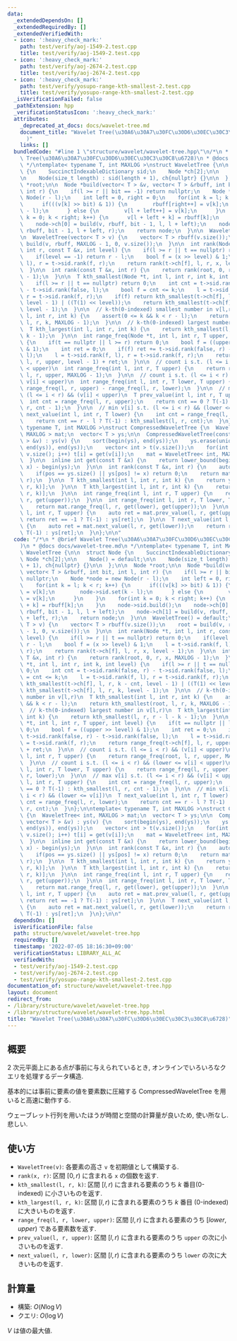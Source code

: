 ```yaml
---
data:
  _extendedDependsOn: []
  _extendedRequiredBy: []
  _extendedVerifiedWith:
  - icon: ':heavy_check_mark:'
    path: test/verify/aoj-1549-2.test.cpp
    title: test/verify/aoj-1549-2.test.cpp
  - icon: ':heavy_check_mark:'
    path: test/verify/aoj-2674-2.test.cpp
    title: test/verify/aoj-2674-2.test.cpp
  - icon: ':heavy_check_mark:'
    path: test/verify/yosupo-range-kth-smallest-2.test.cpp
    title: test/verify/yosupo-range-kth-smallest-2.test.cpp
  _isVerificationFailed: false
  _pathExtension: hpp
  _verificationStatusIcon: ':heavy_check_mark:'
  attributes:
    _deprecated_at_docs: docs/wavelet-tree.md
    document_title: "Wavelet Tree(\u30A6\u30A7\u30FC\u30D6\u30EC\u30C3\u30C8\u6728\
      )"
    links: []
  bundledCode: "#line 1 \"structure/wavelet/wavelet-tree.hpp\"\n/*\n * @brief Wavelet\
    \ Tree(\u30A6\u30A7\u30FC\u30D6\u30EC\u30C3\u30C8\u6728)\n * @docs docs/wavelet-tree.md\n\
    \ */\ntemplate< typename T, int MAXLOG >\nstruct WaveletTree {\n\n  struct Node\
    \ {\n    SuccinctIndexableDictionary sid;\n    Node *ch[2];\n\n    Node() = default;\n\
    \n    Node(size_t length) : sid(length + 1), ch{nullptr} {}\n\n  };\n\n  Node\
    \ *root;\n\n  Node *build(vector< T > &v, vector< T > &rbuff, int bit, int l,\
    \ int r) {\n    if(l >= r || bit == -1) return nullptr;\n    Node *node = new\
    \ Node(r - l);\n    int left = 0, right = 0;\n    for(int k = l; k < r; k++) {\n\
    \      if(((v[k] >> bit) & 1)) {\n        rbuff[right++] = v[k];\n        node->sid.set(k\
    \ - l);\n      } else {\n        v[l + left++] = v[k];\n      }\n    }\n    for(int\
    \ k = 0; k < right; k++) {\n      v[l + left + k] = rbuff[k];\n    }\n    node->sid.build();\n\
    \    node->ch[0] = build(v, rbuff, bit - 1, l, l + left);\n    node->ch[1] = build(v,\
    \ rbuff, bit - 1, l + left, r);\n    return node;\n  }\n\n  WaveletTree() = default;\n\
    \n  WaveletTree(vector< T > v) {\n    vector< T > rbuff(v.size());\n    root =\
    \ build(v, rbuff, MAXLOG - 1, 0, v.size());\n  }\n\n  int rank(Node *t, int l,\
    \ int r, const T &x, int level) {\n    if(l >= r || t == nullptr) return 0;\n\
    \    if(level == -1) return r - l;\n    bool f = (x >> level) & 1;\n    l = t->sid.rank(f,\
    \ l), r = t->sid.rank(f, r);\n    return rank(t->ch[f], l, r, x, level - 1);\n\
    \  }\n\n  int rank(const T &x, int r) {\n    return rank(root, 0, r, x, MAXLOG\
    \ - 1);\n  }\n\n  T kth_smallest(Node *t, int l, int r, int k, int level) {\n\
    \    if(l >= r || t == nullptr) return 0;\n    int cnt = t->sid.rank(false, r)\
    \ - t->sid.rank(false, l);\n    bool f = cnt <= k;\n    l = t->sid.rank(f, l),\
    \ r = t->sid.rank(f, r);\n    if(f) return kth_smallest(t->ch[f], l, r, k - cnt,\
    \ level - 1) | ((T(1) << level));\n    return kth_smallest(t->ch[f], l, r, k,\
    \ level - 1);\n  }\n\n  // k-th(0-indexed) smallest number in v[l,r)\n  T kth_smallest(int\
    \ l, int r, int k) {\n    assert(0 <= k && k < r - l);\n    return kth_smallest(root,\
    \ l, r, k, MAXLOG - 1);\n  }\n\n  // k-th(0-indexed) largest number in v[l,r)\n\
    \  T kth_largest(int l, int r, int k) {\n    return kth_smallest(l, r, r - l -\
    \ k - 1);\n  }\n\n  int range_freq(Node *t, int l, int r, T upper, int level)\
    \ {\n    if(t == nullptr || l >= r) return 0;\n    bool f = ((upper >> level)\
    \ & 1);\n    int ret = 0;\n    if(f) ret += t->sid.rank(false, r) - t->sid.rank(false,\
    \ l);\n    l = t->sid.rank(f, l), r = t->sid.rank(f, r);\n    return range_freq(t->ch[f],\
    \ l, r, upper, level - 1) + ret;\n  }\n\n  // count i s.t. (l <= i < r) && (v[i]\
    \ < upper)\n  int range_freq(int l, int r, T upper) {\n    return range_freq(root,\
    \ l, r, upper, MAXLOG - 1);\n  }\n\n  // count i s.t. (l <= i < r) && (lower <=\
    \ v[i] < upper)\n  int range_freq(int l, int r, T lower, T upper) {\n    return\
    \ range_freq(l, r, upper) - range_freq(l, r, lower);\n  }\n\n  // max v[i] s.t.\
    \ (l <= i < r) && (v[i] < upper)\n  T prev_value(int l, int r, T upper) {\n  \
    \  int cnt = range_freq(l, r, upper);\n    return cnt == 0 ? T(-1) : kth_smallest(l,\
    \ r, cnt - 1);\n  }\n\n  // min v[i] s.t. (l <= i < r) && (lower <= v[i])\n  T\
    \ next_value(int l, int r, T lower) {\n    int cnt = range_freq(l, r, lower);\n\
    \    return cnt == r - l ? T(-1) : kth_smallest(l, r, cnt);\n  }\n};\n\ntemplate<\
    \ typename T, int MAXLOG >\nstruct CompressedWaveletTree {\n  WaveletTree< int,\
    \ MAXLOG > mat;\n  vector< T > ys;\n\n  CompressedWaveletTree(const vector< T\
    \ > &v) : ys(v) {\n    sort(begin(ys), end(ys));\n    ys.erase(unique(begin(ys),\
    \ end(ys)), end(ys));\n    vector< int > t(v.size());\n    for(int i = 0; i <\
    \ v.size(); i++) t[i] = get(v[i]);\n    mat = WaveletTree< int, MAXLOG >(t);\n\
    \  }\n\n  inline int get(const T &x) {\n    return lower_bound(begin(ys), end(ys),\
    \ x) - begin(ys);\n  }\n\n  int rank(const T &x, int r) {\n    auto pos = get(x);\n\
    \    if(pos == ys.size() || ys[pos] != x) return 0;\n    return mat.rank(pos,\
    \ r);\n  }\n\n  T kth_smallest(int l, int r, int k) {\n    return ys[mat.kth_smallest(l,\
    \ r, k)];\n  }\n\n  T kth_largest(int l, int r, int k) {\n    return ys[mat.kth_largest(l,\
    \ r, k)];\n  }\n\n  int range_freq(int l, int r, T upper) {\n    return mat.range_freq(l,\
    \ r, get(upper));\n  }\n\n  int range_freq(int l, int r, T lower, T upper) {\n\
    \    return mat.range_freq(l, r, get(lower), get(upper));\n  }\n\n  T prev_value(int\
    \ l, int r, T upper) {\n    auto ret = mat.prev_value(l, r, get(upper));\n   \
    \ return ret == -1 ? T(-1) : ys[ret];\n  }\n\n  T next_value(int l, int r, T lower)\
    \ {\n    auto ret = mat.next_value(l, r, get(lower));\n    return ret == -1 ?\
    \ T(-1) : ys[ret];\n  }\n};\n\n"
  code: "/*\n * @brief Wavelet Tree(\u30A6\u30A7\u30FC\u30D6\u30EC\u30C3\u30C8\u6728\
    )\n * @docs docs/wavelet-tree.md\n */\ntemplate< typename T, int MAXLOG >\nstruct\
    \ WaveletTree {\n\n  struct Node {\n    SuccinctIndexableDictionary sid;\n   \
    \ Node *ch[2];\n\n    Node() = default;\n\n    Node(size_t length) : sid(length\
    \ + 1), ch{nullptr} {}\n\n  };\n\n  Node *root;\n\n  Node *build(vector< T > &v,\
    \ vector< T > &rbuff, int bit, int l, int r) {\n    if(l >= r || bit == -1) return\
    \ nullptr;\n    Node *node = new Node(r - l);\n    int left = 0, right = 0;\n\
    \    for(int k = l; k < r; k++) {\n      if(((v[k] >> bit) & 1)) {\n        rbuff[right++]\
    \ = v[k];\n        node->sid.set(k - l);\n      } else {\n        v[l + left++]\
    \ = v[k];\n      }\n    }\n    for(int k = 0; k < right; k++) {\n      v[l + left\
    \ + k] = rbuff[k];\n    }\n    node->sid.build();\n    node->ch[0] = build(v,\
    \ rbuff, bit - 1, l, l + left);\n    node->ch[1] = build(v, rbuff, bit - 1, l\
    \ + left, r);\n    return node;\n  }\n\n  WaveletTree() = default;\n\n  WaveletTree(vector<\
    \ T > v) {\n    vector< T > rbuff(v.size());\n    root = build(v, rbuff, MAXLOG\
    \ - 1, 0, v.size());\n  }\n\n  int rank(Node *t, int l, int r, const T &x, int\
    \ level) {\n    if(l >= r || t == nullptr) return 0;\n    if(level == -1) return\
    \ r - l;\n    bool f = (x >> level) & 1;\n    l = t->sid.rank(f, l), r = t->sid.rank(f,\
    \ r);\n    return rank(t->ch[f], l, r, x, level - 1);\n  }\n\n  int rank(const\
    \ T &x, int r) {\n    return rank(root, 0, r, x, MAXLOG - 1);\n  }\n\n  T kth_smallest(Node\
    \ *t, int l, int r, int k, int level) {\n    if(l >= r || t == nullptr) return\
    \ 0;\n    int cnt = t->sid.rank(false, r) - t->sid.rank(false, l);\n    bool f\
    \ = cnt <= k;\n    l = t->sid.rank(f, l), r = t->sid.rank(f, r);\n    if(f) return\
    \ kth_smallest(t->ch[f], l, r, k - cnt, level - 1) | ((T(1) << level));\n    return\
    \ kth_smallest(t->ch[f], l, r, k, level - 1);\n  }\n\n  // k-th(0-indexed) smallest\
    \ number in v[l,r)\n  T kth_smallest(int l, int r, int k) {\n    assert(0 <= k\
    \ && k < r - l);\n    return kth_smallest(root, l, r, k, MAXLOG - 1);\n  }\n\n\
    \  // k-th(0-indexed) largest number in v[l,r)\n  T kth_largest(int l, int r,\
    \ int k) {\n    return kth_smallest(l, r, r - l - k - 1);\n  }\n\n  int range_freq(Node\
    \ *t, int l, int r, T upper, int level) {\n    if(t == nullptr || l >= r) return\
    \ 0;\n    bool f = ((upper >> level) & 1);\n    int ret = 0;\n    if(f) ret +=\
    \ t->sid.rank(false, r) - t->sid.rank(false, l);\n    l = t->sid.rank(f, l), r\
    \ = t->sid.rank(f, r);\n    return range_freq(t->ch[f], l, r, upper, level - 1)\
    \ + ret;\n  }\n\n  // count i s.t. (l <= i < r) && (v[i] < upper)\n  int range_freq(int\
    \ l, int r, T upper) {\n    return range_freq(root, l, r, upper, MAXLOG - 1);\n\
    \  }\n\n  // count i s.t. (l <= i < r) && (lower <= v[i] < upper)\n  int range_freq(int\
    \ l, int r, T lower, T upper) {\n    return range_freq(l, r, upper) - range_freq(l,\
    \ r, lower);\n  }\n\n  // max v[i] s.t. (l <= i < r) && (v[i] < upper)\n  T prev_value(int\
    \ l, int r, T upper) {\n    int cnt = range_freq(l, r, upper);\n    return cnt\
    \ == 0 ? T(-1) : kth_smallest(l, r, cnt - 1);\n  }\n\n  // min v[i] s.t. (l <=\
    \ i < r) && (lower <= v[i])\n  T next_value(int l, int r, T lower) {\n    int\
    \ cnt = range_freq(l, r, lower);\n    return cnt == r - l ? T(-1) : kth_smallest(l,\
    \ r, cnt);\n  }\n};\n\ntemplate< typename T, int MAXLOG >\nstruct CompressedWaveletTree\
    \ {\n  WaveletTree< int, MAXLOG > mat;\n  vector< T > ys;\n\n  CompressedWaveletTree(const\
    \ vector< T > &v) : ys(v) {\n    sort(begin(ys), end(ys));\n    ys.erase(unique(begin(ys),\
    \ end(ys)), end(ys));\n    vector< int > t(v.size());\n    for(int i = 0; i <\
    \ v.size(); i++) t[i] = get(v[i]);\n    mat = WaveletTree< int, MAXLOG >(t);\n\
    \  }\n\n  inline int get(const T &x) {\n    return lower_bound(begin(ys), end(ys),\
    \ x) - begin(ys);\n  }\n\n  int rank(const T &x, int r) {\n    auto pos = get(x);\n\
    \    if(pos == ys.size() || ys[pos] != x) return 0;\n    return mat.rank(pos,\
    \ r);\n  }\n\n  T kth_smallest(int l, int r, int k) {\n    return ys[mat.kth_smallest(l,\
    \ r, k)];\n  }\n\n  T kth_largest(int l, int r, int k) {\n    return ys[mat.kth_largest(l,\
    \ r, k)];\n  }\n\n  int range_freq(int l, int r, T upper) {\n    return mat.range_freq(l,\
    \ r, get(upper));\n  }\n\n  int range_freq(int l, int r, T lower, T upper) {\n\
    \    return mat.range_freq(l, r, get(lower), get(upper));\n  }\n\n  T prev_value(int\
    \ l, int r, T upper) {\n    auto ret = mat.prev_value(l, r, get(upper));\n   \
    \ return ret == -1 ? T(-1) : ys[ret];\n  }\n\n  T next_value(int l, int r, T lower)\
    \ {\n    auto ret = mat.next_value(l, r, get(lower));\n    return ret == -1 ?\
    \ T(-1) : ys[ret];\n  }\n};\n\n"
  dependsOn: []
  isVerificationFile: false
  path: structure/wavelet/wavelet-tree.hpp
  requiredBy: []
  timestamp: '2022-07-05 18:16:30+09:00'
  verificationStatus: LIBRARY_ALL_AC
  verifiedWith:
  - test/verify/aoj-1549-2.test.cpp
  - test/verify/aoj-2674-2.test.cpp
  - test/verify/yosupo-range-kth-smallest-2.test.cpp
documentation_of: structure/wavelet/wavelet-tree.hpp
layout: document
redirect_from:
- /library/structure/wavelet/wavelet-tree.hpp
- /library/structure/wavelet/wavelet-tree.hpp.html
title: "Wavelet Tree(\u30A6\u30A7\u30FC\u30D6\u30EC\u30C3\u30C8\u6728)"
---
```

## 概要

$2$ 次元平面上にある点が事前に与えられているとき, オンラインでいろいろなクエリを処理するデータ構造.

基本的には事前に要素の値を要素数に圧縮する CompressedWaveletTree を用いると高速に動作する.

ウェーブレット行列を用いたほうが時間と空間の計算量が良いため, 使い所なし. 悲しい.

## 使い方
* `WaveletTree(v)`: 各要素の高さ `v` を初期値として構築する.
* `rank(x, r)`: 区間 $[0, r)$ に含まれる `x` の個数を返す.
* `kth_smallest(l, r, k)`: 区間 $[l, r)$ に含まれる要素のうち $k$ 番目(0-indexed) に小さいものを返す.
* `kth_largest(l, r, k)`: 区間 $[l, r)$ に含まれる要素のうち $k$ 番目 (0-indexed) に大きいものを返す.
* `range_freq(l, r, lower, upper)`: 区間 $[l, r)$ に含まれる要素のうち $[lower, upper)$ である要素数を返す.
* `prev_value(l, r, upper)`: 区間 $[l, r)$ に含まれる要素のうち `upper` の次に小さいものを返す.
* `next_value(l, r, lower)`: 区間 $[l, r)$ に含まれる要素のうち `lower` の次に大きいものを返す.

## 計算量

* 構築: $O(N \log V)$
* クエリ: $O(\log V)$

$V$ は値の最大値.
